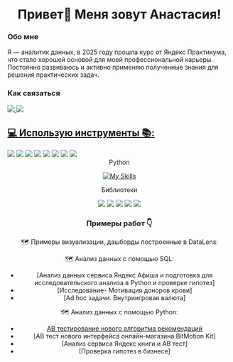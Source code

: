 <h1 align="center">Привет👋 Меня зовут Анастасия!</h1>
<h3 align="left">Обо мне</h3>
Я — аналитик данных, в 2025 году прошла курс от Яндекс Практикума, что стало хорошей основой для моей профессиональной карьеры. Постоянно развиваюсь и активно применяю полученные знания для решения практических задач.
<h3 align="left"> Как связаться </h3>
<div align="left">
  <a href="https://t.me/AkrilandSky" target="_blank">
  <img src="https://img.shields.io/badge/Telegram-2CA5E0?style=for-the-badge&logo=telegram&logoColor=white"  />
  </a>
   <a href="mailto:zkarmazxxx.@gmail.com">
    <img src="https://img.shields.io/badge/Gmail-EA4335?style=for-the-badge&logo=gmail&logoColor=white" />
<h2 align="left">💻 Использую инструменты 📚:</h2>
     </a>
 </div>
  <div align="left">
   <img src="https://img.shields.io/badge/SQL-4479A1?style=for-the-badge&logo=postgresql&logoColor=white"  />
  <img src="https://img.shields.io/badge/Google_Sheets-228B22?style=for-the-badge&logo=google-sheets&logoColor=white"  />
  <img src="https://img.shields.io/badge/Excel-006400?style=for-the-badge&logo=microsoft-excel&logoColor=white"  />  
  <img src="https://img.shields.io/badge/Yandex_DataLens-7B68EE?style=for-the-badge&logo=yandex&logoColor=white"  />
  <img src="https://img.shields.io/badge/Jupyter_Notebook-F37626?style=for-the-badge&logo=Jupyter&logoColor=white"  />
<img src="https://img.shields.io/badge/Anaconda-44A833?style=for-the-badge&logo=anaconda&logoColor=white"  />
<img src="https://img.shields.io/badge/dbeaver-382923?style=for-the-badge&logo=dbeaver&logoColor=white"  />
<img src="https://img.shields.io/badge/Visual_Studio_Code-4682B4?style=for-the-badge&logo=vscode&logoColor=white"  />

  
<div align="center"> Python

[![My Skills](https://skillicons.dev/icons?i=py)](https://skillicons.dev)

Библиотеки

  <img src="https://img.shields.io/badge/Pandas-150458?style=for-the-badge&logo=pandas&logoColor=white"  />
  <img src="https://img.shields.io/badge/Plotly-3F4F75?style=for-the-badge&logo=plotly&logoColor=white" />
  <img src="https://img.shields.io/badge/NumPy-013243?style=for-the-badge&logo=numpy&logoColor=white"  />
  <img src="https://img.shields.io/badge/Seaborn-00008B?style=for-the-badge&logo=seaborn&logoColor=white" />
  <img src="https://img.shields.io/badge/Matplotlib-4B0082?style=for-the-badge&logo=matplotlib&logoColor=white" />  

<h3 align="center">Примеры работ 👇</h3>

🗺️ Примеры визуализации, дашборды построенные в DataLens:
 
🗺️ Анализ данных с помощью SQL:
* [Анализ данных сервиса Яндекс Афиша и подготовка для исследовательского анализа в Python и проверке гипотез]
* [Исследование- Мотивация доноров крови]
* [Ad hoc задачи. Внутриигровая валюта]

🗺️ Анализ данных с помощью Python:
* [AB тестирование нового алгоритма рекомендаций](https://raw.githubusercontent.com/AnastasiaChesnokova/Portfolio/refs/heads/main/AB%20%D1%82%D0%B5%D1%81%D1%82%D0%B8%D1%80%D0%BE%D0%B2%D0%B0%D0%BD%D0%B8%D0%B5%20%D0%BD%D0%BE%D0%B2%D0%BE%D0%B3%D0%BE%20%D0%B0%D0%BB%D0%B3%D0%BE%D1%80%D0%B8%D1%82%D0%BC%D0%B0%20%D1%80%D0%B5%D0%BA%D0%BE%D0%BC%D0%B5%D0%BD%D0%B4%D0%B0%D1%86%D0%B8%D0%B9.ipynb)
* [АВ тест нового интерфейса онлайн-магазина BitMotion Kit]
* [Анализ сервиса Яндекс книги и АВ тест]
* [Проверка гипотез в бизнесе]


